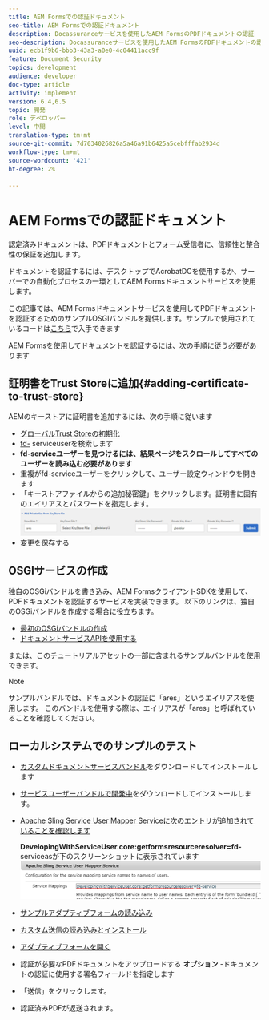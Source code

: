 ```yaml
---
title: AEM Formsでの認証ドキュメント
seo-title: AEM Formsでの認証ドキュメント
description: Docassuranceサービスを使用したAEM FormsのPDFドキュメントの認証
seo-description: Docassuranceサービスを使用したAEM FormsのPDFドキュメントの認証
uuid: ecb1f9b6-bbb3-43a3-a0e0-4c04411acc9f
feature: Document Security
topics: development
audience: developer
doc-type: article
activity: implement
version: 6.4,6.5
topic: 開発
role: デベロッパー
level: 中間
translation-type: tm+mt
source-git-commit: 7d7034026826a5a46a91b6425a5cebfffab2934d
workflow-type: tm+mt
source-wordcount: '421'
ht-degree: 2%

---
```



# AEM Formsでの認証ドキュメント

認定済みドキュメントは、PDFドキュメントとフォーム受信者に、信頼性と整合性の保証を追加します。

ドキュメントを認証するには、デスクトップでAcrobatDCを使用するか、サーバーでの自動化プロセスの一環としてAEM Formsドキュメントサービスを使用します。

この記事では、AEM Formsドキュメントサービスを使用してPDFドキュメントを認証するためのサンプルOSGIバンドルを提供します。サンプルで使用されているコードは[こちら](https://helpx.adobe.com/experience-manager/6-4/forms/using/aem-document-services-programmatically.html)で入手できます

AEM Formsを使用してドキュメントを認証するには、次の手順に従う必要があります

## 証明書をTrust Storeに追加{#adding-certificate-to-trust-store}

AEMのキーストアに証明書を追加するには、次の手順に従います

* [グローバルTrust Storeの初期化](http://localhost:4502/libs/granite/security/content/truststore.html)
* [fd-](http://localhost:4502/security/users.html) serviceuserを検索します
* **fd-serviceユーザーを見つけるには、結果ページをスクロールしてすべてのユーザーを読み込む必要があります**
* 重複がfd-serviceユーザーをクリックして、ユーザー設定ウィンドウを開きます
* 「キーストアファイルからの追加秘密鍵」をクリックします。証明書に固有のエイリアスとパスワードを指定します。
   ![add-certificate](assets/adding-certificate-keystore.PNG)
* 変更を保存する

## OSGIサービスの作成

独自のOSGiバンドルを書き込み、AEM FormsクライアントSDKを使用して、PDFドキュメントを認証するサービスを実装できます。 以下のリンクは、独自のOSGiバンドルを作成する場合に役立ちます。

* [最初のOSGiバンドルの作成](https://helpx.adobe.com/experience-manager/using/maven_arch13.html)
* [ドキュメントサービスAPIを使用する](https://helpx.adobe.com/experience-manager/6-4/forms/using/aem-document-services-programmatically.html)

または、このチュートリアルアセットの一部に含まれるサンプルバンドルを使用できます。

>[!NOTE]
>
>サンプルバンドルでは、ドキュメントの認証に「ares」というエイリアスを使用します。 このバンドルを使用する際は、エイリアスが「ares」と呼ばれていることを確認してください。

## ローカルシステムでのサンプルのテスト

* [カスタムドキュメントサービスバンドル](/help/forms/assets/common-osgi-bundles/AEMFormsDocumentServices.core-1.0-SNAPSHOT.jar)をダウンロードしてインストールします
* [サービスユーザーバンドルで開発中](/help/forms/assets/common-osgi-bundles/DevelopingWithServiceUser.jar)をダウンロードしてインストールします。
* [Apache Sling Service User Mapper Serviceに次のエントリが追加されていることを確認します](http://localhost:4502/system/console/configMgr)

   **DevelopingWithServiceUser.core:getformsresourceresolver=fd-** serviceasが下のスクリーンショットに表示されています
   ![User-Mapper](assets/user-mapper-service.PNG)
* [サンプルアダプティブフォームの読み込み](assets/certify-pdf-af.zip)
* [カスタム送信の読み込みとインストール](assets/custom-submit-certify.zip)
* [アダプティブフォームを開く](http://localhost:4502/content/dam/formsanddocuments/certifypdf/jcr:content?wcmmode=disabled)
* 認証が必要なPDFドキュメントをアップロードする
   **オプション** -ドキュメントの認証に使用する署名フィールドを指定します
* 「送信」をクリックします。
* 認証済みPDFが返送されます。


